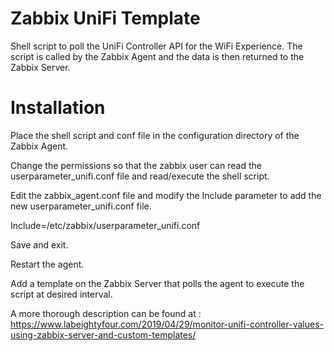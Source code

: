 # Zabbix UniFi Template

Shell script to poll the UniFi Controller API for the WiFi Experience. The script is called by the Zabbix Agent and the data is then returned to the Zabbix Server.

# Installation
Place the shell script and conf file in the configuration directory of the Zabbix Agent. 

Change the permissions so that the zabbix user can read the userparameter_unifi.conf file and read/execute the shell script.

Edit the zabbix_agent.conf file and modify the Include parameter to add the new userparameter_unifi.conf file.

Include=/etc/zabbix/userparameter_unifi.conf

Save and exit.

Restart the agent.

Add a template on the Zabbix Server that polls the agent to execute the script at desired interval.

A more thorough description can be found at :
https://www.labeightyfour.com/2019/04/29/monitor-unifi-controller-values-using-zabbix-server-and-custom-templates/ 

